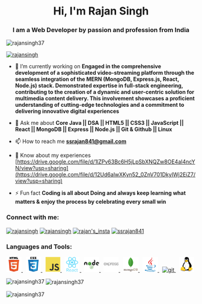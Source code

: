 
<h1 align="center">Hi, I'm Rajan Singh</h1>
<h3 align="center">I am a Web Developer by passion and profession from India</h3>

<p align="left"> <img src="https://komarev.com/ghpvc/?username=rajansingh37&label=Profile%20views&color=0e75b6&style=flat" alt="rajansingh37" /> </p>

<p align="left"> <a href="https://twitter.com/rajansingh" target="blank"><img src="https://img.shields.io/twitter/follow/rajansingh?logo=twitter&style=for-the-badge" alt="rajansingh" /></a> </p>


- 🔭 I’m currently working on **Engaged in the comprehensive development of a sophisticated video-streaming platform through the seamless integration of the MERN (MongoDB, Express.js, React, Node.js) stack. Demonstrated expertise in full-stack engineering, contributing to the creation of a dynamic and user-centric solution for multimedia content delivery. This involvement showcases a proficient understanding of cutting-edge technologies and a commitment to delivering innovative digital experiences**

- 💬 Ask me about **Core Java || DSA || HTML5 || CSS3 || JavaScript || React || MongoDB || Express || Node.js || Git & Github || Linux**

- 📫 How to reach me **ssrajan841@gmail.com**

- 📄 Know about my experiences [https://drive.google.com/file/d/1lZPv63Bc6H5jLpSbXNQZw8OE4aI4ncYN/view?usp=sharing](https://drive.google.com/file/d/12Ud6alwXKyn52_0ZnV701DkyIWj2EiZ7/view?usp=sharing)

- ⚡ Fun fact **Coding is all about Doing and always keep learning what matters & enjoy the process by celebrating every small win**

<h3 align="left">Connect with me:</h3>
<p align="left">
  
<a href="https://twitter.com/si21652239/status/1617942831590682624?t=0KUghqxyxGSc06WLNd8Znw&s=19 " target="blank"><img align="center" src="https://raw.githubusercontent.com/rahuldkjain/github-profile-readme-generator/master/src/images/icons/Social/twitter.svg" alt="rajansingh" height="30" width="40" /></a>
<a href="https://linkedin.com/in/7rajansingh" target="blank"><img align="center" src="https://raw.githubusercontent.com/rahuldkjain/github-profile-readme-generator/master/src/images/icons/Social/linked-in-alt.svg" alt="rajansingh" height="30" width="40" /></a>
<a href="https://www.instagram.com/rajan_singh841/" target="blank"><img align="center" src="https://raw.githubusercontent.com/rahuldkjain/github-profile-readme-generator/master/src/images/icons/Social/instagram.svg" alt="rajan's_insta" height="30" width="40" /></a>
<a href="https://www.leetcode.com/ssrajan841" target="blank"><img align="center" src="https://raw.githubusercontent.com/rahuldkjain/github-profile-readme-generator/master/src/images/icons/Social/leet-code.svg" alt="ssrajan841" height="30" width="40" /></a>

</p>


<h3 align="left">Languages and Tools:</h3>


<p align="left">
  <a href="https://www.w3.org/html/" target="_blank" rel="noreferrer"> <img src="https://raw.githubusercontent.com/devicons/devicon/master/icons/html5/html5-original-wordmark.svg" alt="html5" width="40" height="40"/> </a>&nbsp;
  <a href="https://www.w3schools.com/css/" target="_blank" rel="noreferrer"> <img src="https://raw.githubusercontent.com/devicons/devicon/master/icons/css3/css3-original-wordmark.svg" alt="css3" width="40" height="40"/> </a>&nbsp;
  <!-- <a href="https://tailwindcss.com/" target="_blank" rel="noreferrer"> <img src="https://www.vectorlogo.zone/logos/tailwindcss/tailwindcss-icon.svg" alt="tailwind" width="40" height="40"/> </a> -->
  <a href="https://developer.mozilla.org/en-US/docs/Web/JavaScript" target="_blank" rel="noreferrer"> <img src="https://raw.githubusercontent.com/devicons/devicon/master/icons/javascript/javascript-original.svg" alt="javascript" width="40" height="40"/> </a>&nbsp;
  <a href="https://reactjs.org/" target="_blank" rel="noreferrer"> <img src="https://raw.githubusercontent.com/devicons/devicon/master/icons/react/react-original-wordmark.svg" alt="react" width="40" height="40"/> </a>&nbsp;
  <!-- <a href="https://redux.js.org" target="_blank" rel="noreferrer"> <img src="https://raw.githubusercontent.com/devicons/devicon/master/icons/redux/redux-original.svg" alt="redux" width="40" height="40"/> </a> -->
  <a href="https://nodejs.org" target="_blank" rel="noreferrer"> <img src="https://raw.githubusercontent.com/devicons/devicon/master/icons/nodejs/nodejs-original-wordmark.svg" alt="nodejs" width="40" height="40"/> </a>&nbsp;
  <a href="https://expressjs.com" target="_blank" rel="noreferrer"> <img src="https://raw.githubusercontent.com/devicons/devicon/master/icons/express/express-original-wordmark.svg" alt="express" width="40" height="40"/> </a>&nbsp;
  <a href="https://www.mongodb.com/" target="_blank" rel="noreferrer"> <img src="https://raw.githubusercontent.com/devicons/devicon/master/icons/mongodb/mongodb-original-wordmark.svg" alt="mongodb" width="40" height="40"/> </a>&nbsp;
  <a href="https://www.java.com" target="_blank" rel="noreferrer"> <img src="https://raw.githubusercontent.com/devicons/devicon/master/icons/java/java-original.svg" alt="java" width="40" height="40"/> </a>&nbsp;
  <a href="https://git-scm.com/" target="_blank" rel="noreferrer"> <img src="https://www.vectorlogo.zone/logos/git-scm/git-scm-icon.svg" alt="git" width="40" height="40"/> </a>&nbsp;
  <a href="https://www.linux.org/" target="_blank" rel="noreferrer"> <img src="https://raw.githubusercontent.com/devicons/devicon/master/icons/linux/linux-original.svg" alt="linux" width="40" height="40"/> </a>
</p>


<p><img align="left" src="https://github-readme-stats.vercel.app/api/top-langs?username=rajansingh37&show_icons=true&locale=en&layout=compact" alt="rajansingh37" /></p>

<p>&nbsp;<img align="center" src="https://github-readme-stats.vercel.app/api?username=rajansingh37&show_icons=true&locale=en" alt="rajansingh37" /></p>

<p><img align="center" src="https://github-readme-streak-stats.herokuapp.com/?user=rajansingh37&" alt="rajansingh37" /></p>

